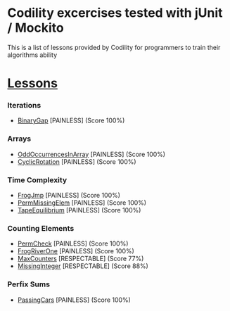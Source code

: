 # Codility excercises tested with jUnit / Mockito

This is a list of lessons provided by Codility for programmers to train their algorithms ability

# [Lessons](https://app.codility.com/programmers/lessons/1-iterations/)

### Iterations
- [BinaryGap](https://app.codility.com/programmers/lessons/1-iterations/binary_gap/) [PAINLESS] (Score 100%)

### Arrays
- [OddOccurrencesInArray](https://app.codility.com/programmers/lessons/2-arrays/odd_occurrences_in_array/) [PAINLESS] (Score 100%)
- [CyclicRotation](https://app.codility.com/programmers/lessons/2-arrays/cyclic_rotation/) [PAINLESS] (Score 100%)

### Time Complexity
- [FrogJmp](https://app.codility.com/programmers/lessons/3-time_complexity/frog_jmp/) [PAINLESS] (Score 100%)
- [PermMissingElem](https://app.codility.com/programmers/lessons/3-time_complexity/perm_missing_elem/) [PAINLESS] (Score 100%)
- [TapeEquilibrium](https://app.codility.com/programmers/lessons/3-time_complexity/tape_equilibrium/) [PAINLESS] (Score 100%)

### Counting Elements
- [PermCheck](https://app.codility.com/programmers/lessons/4-counting_elements/perm_check/) [PAINLESS] (Score 100%)
- [FrogRiverOne](https://app.codility.com/programmers/lessons/4-counting_elements/frog_river_one/) [PAINLESS] (Score 100%)
- [MaxCounters](https://app.codility.com/programmers/lessons/4-counting_elements/max_counters/) [RESPECTABLE] (Score 77%)
- [MissingInteger](https://app.codility.com/programmers/lessons/4-counting_elements/missing_integer/) [RESPECTABLE] (Score 88%)

### Perfix Sums
- [PassingCars](https://app.codility.com/programmers/lessons/5-prefix_sums/passing_cars/) [PAINLESS] (Score 100%)

